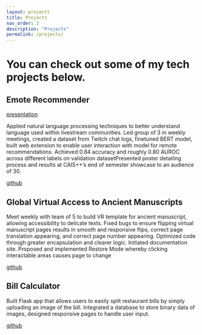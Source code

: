 ```yaml
---
layout: projects
title: Projects
nav_order: 3
description: "Projects"
permalink: /projects/
---
```


<h1>You can check out some of my tech projects below.</h1>

## Emote Recommender 
[presentation](https://docs.google.com/presentation/d/1-vDMK1vmKV7w2So8sbAKd6_02oleM0RGWwuZ70pL-uc/edit?usp=sharing)
<p>Applied natural language processing techniques to better understand language used within livestream communities. Led group of 3 in weekly meetings, created a dataset from Twitch chat logs, finetuned BERT model, built web extension to enable user interaction with model for remote recommendations. Achieved 0.84 accuracy and roughly 0.80 AUROC across different labels on validation datasetPresented poster detailing process and results at CAIS++’s end of semester showcase to an audience of 30.</p>

[github](https://github.com/jjessicaf/CAIS-Proj-Emote)

## Global Virtual Access to Ancient Manuscripts
<p>Meet weekly with team of 5 to build VR template for ancient manuscript, allowing accessibility to delicate texts. Fixed bugs to ensure flipping virtual manuscript pages results in smooth and responsive flips, correct page translation appearing, and correct page number appearing. Optimized code through greater encapsulation and clearer logic. Initiated documentation site. Proposed and implemented Restore Mode whereby clicking interactable areas causes page to change</p>

[github](https://github.com/jjessicaf/GVAAM)

## Bill Calculator
<p>Built Flask app that allows users to easily split restaurant bills by simply uploading an image of the bill. Integrated a database to store binary data of images, designed responsive pages to handle user input.</p>

[github](https://github.com/jjessicaf/bill-calculator)